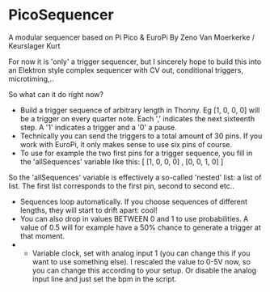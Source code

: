 # PicoSequencer
A modular sequencer based on Pi Pico &amp; EuroPi
By Zeno Van Moerkerke / Keurslager Kurt

For now it is 'only' a trigger sequencer, but I sincerely hope to build this into an Elektron style complex sequencer with CV out, conditional triggers, microtiming,..

So what can it do right now?

- Build a trigger sequence of arbitrary length in Thonny. Eg [1, 0, 0, 0] will be a trigger on every quarter note. Each ',' indicates the next sixteenth step. A '1' indicates a trigger and a '0' a pause.
- Technically you can send the triggers to a total amount of 30 pins. If you work with EuroPi, it only makes sense to use six pins of course.
- To use for example the two first pins for a trigger sequence, you fill in the 'allSequences' variable like this:
[
[1, 0, 0, 0]
,
[0, 0, 1, 0]
]

So the 'allSequences' variable is effectively a so-called 'nested' list: a list of list. The first list corresponds to the first pin, second to second etc..

- Sequences loop automatically. If you choose sequences of different lengths, they will start to drift apart: cool!
- You can also drop in values BETWEEN 0 and 1 to use probabilities. A value of 0.5 will for example have a 50% chance to generate a trigger at that moment.
- - Variable clock, set with analog input 1 (you can change this if you want to use something else). I rescaled the value to 0-5V now, so you can change this according to your setup. Or disable the analog input line and just set the bpm in the script.
